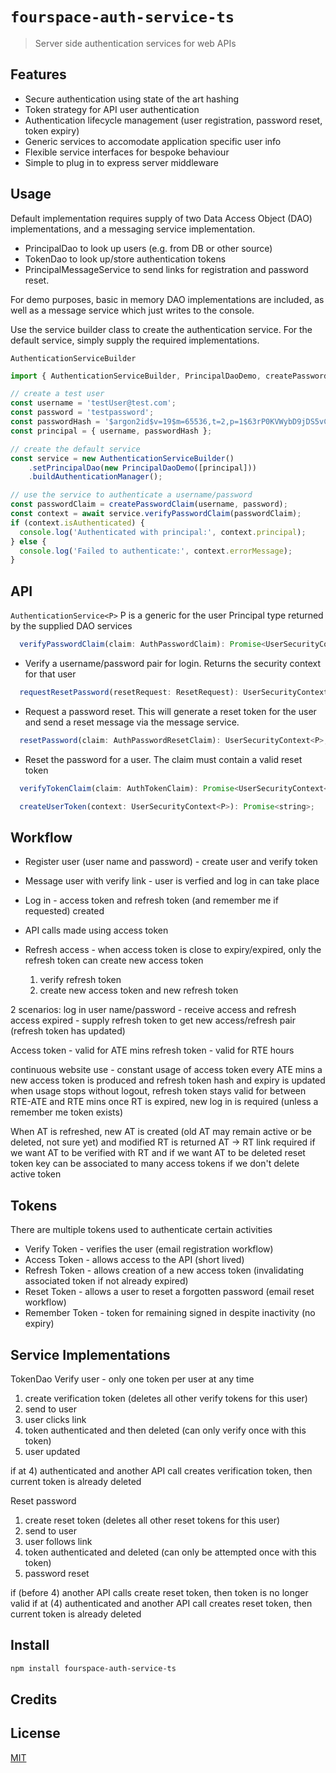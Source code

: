 # `fourspace-auth-service-ts`

> Server side authentication services for web APIs 

## Features

- Secure authentication using state of the art hashing
- Token strategy for API user authentication
- Authentication lifecycle management (user registration, password reset, token expiry)
- Generic services to accomodate application specific user info
- Flexible service interfaces for bespoke behaviour
- Simple to plug in to express server middleware

## Usage

Default implementation requires supply of two Data Access Object (DAO) implementations, and a messaging service implementation.
 - PrincipalDao to look up users (e.g. from DB or other source)
 - TokenDao to look up/store authentication tokens
 - PrincipalMessageService to send links for registration and password reset.

For demo purposes, basic in memory DAO implementations are included, as well as a message service which just writes to the console.

Use the service builder class to create the authentication service. For the default service, simply supply the required implementations.

`AuthenticationServiceBuilder`

```js
import { AuthenticationServiceBuilder, PrincipalDaoDemo, createPasswordClaim } from 'fourspace-auth-service-ts';

// create a test user
const username = 'testUser@test.com';
const password = 'testpassword';
const passwordHash = '$argon2id$v=19$m=65536,t=2,p=1$63rP0KVWybD9jDS5vCqlLA$2v8XhYF9m/y0yPMIese5IS7FxDBwT1XwjHJ0xzg8thE';
const principal = { username, passwordHash };

// create the default service
const service = new AuthenticationServiceBuilder()
    .setPrincipalDao(new PrincipalDaoDemo([principal]))
    .buildAuthenticationManager();

// use the service to authenticate a username/password
const passwordClaim = createPasswordClaim(username, password);
const context = await service.verifyPasswordClaim(passwordClaim);
if (context.isAuthenticated) {
  console.log('Authenticated with principal:', context.principal);
} else {
  console.log('Failed to authenticate:', context.errorMessage);
}
```

## API

`AuthenticationService<P>`
P is a generic for the user Principal type returned by the supplied DAO services

```js
  verifyPasswordClaim(claim: AuthPasswordClaim): Promise<UserSecurityContext<P>>;
```
* Verify a username/password pair for login. Returns the security context for that user

```js
  requestResetPassword(resetRequest: ResetRequest): UserSecurityContext<P>;
```
* Request a password reset. This will generate a reset token for the user and send a reset message via the message service.

```js
  resetPassword(claim: AuthPasswordResetClaim): UserSecurityContext<P>;
```
* Reset the password for a user. The claim must contain a valid reset token

```js
  verifyTokenClaim(claim: AuthTokenClaim): Promise<UserSecurityContext<P>>;
```
```js
  createUserToken(context: UserSecurityContext<P>): Promise<string>;
```

## Workflow

* Register user (user name and password) - create user and verify token
* Message user with verify link - user is verfied and log in can take place
* Log in - access token and refresh token (and remember me if requested) created 

* API calls made using access token
* Refresh access - when access token is close to expiry/expired, only the refresh token can create new access token 
  1) verify refresh token
  2) create new access token and new refresh token

2 scenarios:
log in user name/password - receive access and refresh
access expired - supply refresh token to get new access/refresh pair (refresh token has updated)

Access token - valid for ATE mins
refresh token - valid for RTE hours

continuous website use - 
constant usage of access token
every ATE mins a new access token is produced and refresh token hash and expiry is updated
when usage stops without logout, refresh token stays valid for between RTE-ATE and RTE mins
once RT is expired, new log in is required (unless a remember me token exists)

When AT is refreshed, new AT is created (old AT may remain active or be deleted, not sure yet) and modified RT is returned
AT -> RT link required if we want AT to be verified with RT and if we want AT to be deleted
reset token key can be associated to many access tokens if we don't delete active token

## Tokens

There are multiple tokens used to authenticate certain activities
* Verify Token - verifies the user (email registration workflow)
* Access Token - allows access to the API (short lived)
* Refresh Token - allows creation of a new access token (invalidating associated token if not already expired)
* Reset Token - allows a user to reset a forgotten password (email reset workflow)
* Remember Token - token for remaining signed in despite inactivity (no expiry)

## Service Implementations

TokenDao
Verify user - only one token per user at any time
1) create verification token (deletes all other verify tokens for this user)
2) send to user
3) user clicks link
4) token authenticated and then deleted (can only verify once with this token)
5) user updated

if at 4) authenticated and another API call creates verification token, then current token is already deleted

Reset password
1) create reset token (deletes all other reset tokens for this user)
2) send to user
3) user follows link
4) token authenticated and deleted (can only be attempted once with this token)
5) password reset

if (before 4) another API calls create reset token, then token is no longer valid
if at (4) authenticated and another API call creates reset token, then current token is already deleted


## Install

```sh
npm install fourspace-auth-service-ts
```

## Credits

## License

[MIT](LICENSE)